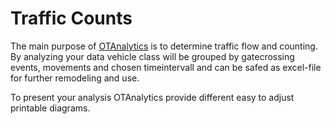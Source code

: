# Traffic Counts

The main purpose of [OTAnalytics](https://github.com/OpenTrafficCam/OTAnalytics/archive/refs/heads/master.zip) is to determine traffic flow and counting. By analyzing your data vehicle class will be grouped by gatecrossing events, movements and chosen timeintervall and can be safed as excel-file for further remodeling and use.



To present your analysis OTAnalytics provide different easy to adjust printable diagrams. 

